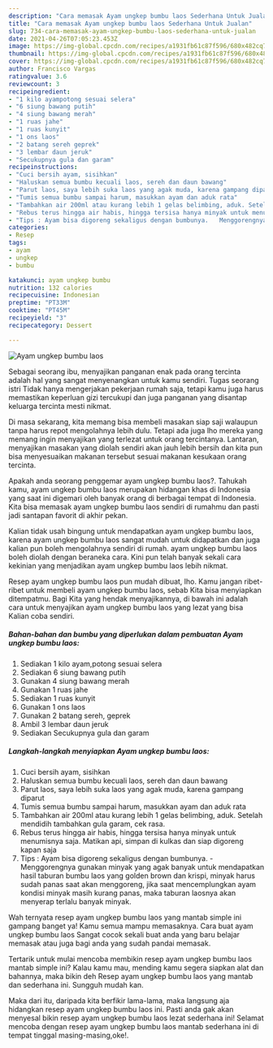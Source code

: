 ```yaml
---
description: "Cara memasak Ayam ungkep bumbu laos Sederhana Untuk Jualan"
title: "Cara memasak Ayam ungkep bumbu laos Sederhana Untuk Jualan"
slug: 734-cara-memasak-ayam-ungkep-bumbu-laos-sederhana-untuk-jualan
date: 2021-04-26T07:05:23.453Z
image: https://img-global.cpcdn.com/recipes/a1931fb61c87f596/680x482cq70/ayam-ungkep-bumbu-laos-foto-resep-utama.jpg
thumbnail: https://img-global.cpcdn.com/recipes/a1931fb61c87f596/680x482cq70/ayam-ungkep-bumbu-laos-foto-resep-utama.jpg
cover: https://img-global.cpcdn.com/recipes/a1931fb61c87f596/680x482cq70/ayam-ungkep-bumbu-laos-foto-resep-utama.jpg
author: Francisco Vargas
ratingvalue: 3.6
reviewcount: 3
recipeingredient:
- "1 kilo ayampotong sesuai selera"
- "6 siung bawang putih"
- "4 siung bawang merah"
- "1 ruas jahe"
- "1 ruas kunyit"
- "1 ons laos"
- "2 batang sereh geprek"
- "3 lembar daun jeruk"
- "Secukupnya gula dan garam"
recipeinstructions:
- "Cuci bersih ayam, sisihkan"
- "Haluskan semua bumbu kecuali laos, sereh dan daun bawang"
- "Parut laos, saya lebih suka laos yang agak muda, karena gampang diparut"
- "Tumis semua bumbu sampai harum, masukkan ayam dan aduk rata"
- "Tambahkan air 200ml atau kurang lebih 1 gelas belimbing, aduk. Setelah mendidih tambahkan gula garam, cek rasa."
- "Rebus terus hingga air habis, hingga tersisa hanya minyak untuk menumisnya saja. Matikan api, simpan di kulkas dan siap digoreng kapan saja"
- "Tips : Ayam bisa digoreng sekaligus dengan bumbunya.   Menggorengnya gunakan minyak yang agak banyak untuk mendapatkan hasil taburan bumbu laos yang golden brown dan krispi, minyak harus sudah panas saat akan menggoreng, jika saat mencemplungkan ayam kondisi minyak masih kurang panas, maka taburan laosnya akan menyerap terlalu banyak minyak."
categories:
- Resep
tags:
- ayam
- ungkep
- bumbu

katakunci: ayam ungkep bumbu 
nutrition: 132 calories
recipecuisine: Indonesian
preptime: "PT33M"
cooktime: "PT45M"
recipeyield: "3"
recipecategory: Dessert

---
```



![Ayam ungkep bumbu laos](https://img-global.cpcdn.com/recipes/a1931fb61c87f596/680x482cq70/ayam-ungkep-bumbu-laos-foto-resep-utama.jpg)

Sebagai seorang ibu, menyajikan panganan enak pada orang tercinta adalah hal yang sangat menyenangkan untuk kamu sendiri. Tugas seorang istri Tidak hanya mengerjakan pekerjaan rumah saja, tetapi kamu juga harus memastikan keperluan gizi tercukupi dan juga panganan yang disantap keluarga tercinta mesti nikmat.

Di masa  sekarang, kita memang bisa membeli masakan siap saji walaupun tanpa harus repot mengolahnya lebih dulu. Tetapi ada juga lho mereka yang memang ingin menyajikan yang terlezat untuk orang tercintanya. Lantaran, menyajikan masakan yang diolah sendiri akan jauh lebih bersih dan kita pun bisa menyesuaikan makanan tersebut sesuai makanan kesukaan orang tercinta. 



Apakah anda seorang penggemar ayam ungkep bumbu laos?. Tahukah kamu, ayam ungkep bumbu laos merupakan hidangan khas di Indonesia yang saat ini digemari oleh banyak orang di berbagai tempat di Indonesia. Kita bisa memasak ayam ungkep bumbu laos sendiri di rumahmu dan pasti jadi santapan favorit di akhir pekan.

Kalian tidak usah bingung untuk mendapatkan ayam ungkep bumbu laos, karena ayam ungkep bumbu laos sangat mudah untuk didapatkan dan juga kalian pun boleh mengolahnya sendiri di rumah. ayam ungkep bumbu laos boleh diolah dengan beraneka cara. Kini pun telah banyak sekali cara kekinian yang menjadikan ayam ungkep bumbu laos lebih nikmat.

Resep ayam ungkep bumbu laos pun mudah dibuat, lho. Kamu jangan ribet-ribet untuk membeli ayam ungkep bumbu laos, sebab Kita bisa menyiapkan ditempatmu. Bagi Kita yang hendak menyajikannya, di bawah ini adalah cara untuk menyajikan ayam ungkep bumbu laos yang lezat yang bisa Kalian coba sendiri.

<!--inarticleads1-->

##### Bahan-bahan dan bumbu yang diperlukan dalam pembuatan Ayam ungkep bumbu laos:

1. Sediakan 1 kilo ayam,potong sesuai selera
1. Sediakan 6 siung bawang putih
1. Gunakan 4 siung bawang merah
1. Gunakan 1 ruas jahe
1. Sediakan 1 ruas kunyit
1. Gunakan 1 ons laos
1. Gunakan 2 batang sereh, geprek
1. Ambil 3 lembar daun jeruk
1. Sediakan Secukupnya gula dan garam




<!--inarticleads2-->

##### Langkah-langkah menyiapkan Ayam ungkep bumbu laos:

1. Cuci bersih ayam, sisihkan
1. Haluskan semua bumbu kecuali laos, sereh dan daun bawang
1. Parut laos, saya lebih suka laos yang agak muda, karena gampang diparut
1. Tumis semua bumbu sampai harum, masukkan ayam dan aduk rata
1. Tambahkan air 200ml atau kurang lebih 1 gelas belimbing, aduk. Setelah mendidih tambahkan gula garam, cek rasa.
1. Rebus terus hingga air habis, hingga tersisa hanya minyak untuk menumisnya saja. Matikan api, simpan di kulkas dan siap digoreng kapan saja
1. Tips : Ayam bisa digoreng sekaligus dengan bumbunya.  -  Menggorengnya gunakan minyak yang agak banyak untuk mendapatkan hasil taburan bumbu laos yang golden brown dan krispi, minyak harus sudah panas saat akan menggoreng, jika saat mencemplungkan ayam kondisi minyak masih kurang panas, maka taburan laosnya akan menyerap terlalu banyak minyak.




Wah ternyata resep ayam ungkep bumbu laos yang mantab simple ini gampang banget ya! Kamu semua mampu memasaknya. Cara buat ayam ungkep bumbu laos Sangat cocok sekali buat anda yang baru belajar memasak atau juga bagi anda yang sudah pandai memasak.

Tertarik untuk mulai mencoba membikin resep ayam ungkep bumbu laos mantab simple ini? Kalau kamu mau, mending kamu segera siapkan alat dan bahannya, maka bikin deh Resep ayam ungkep bumbu laos yang mantab dan sederhana ini. Sungguh mudah kan. 

Maka dari itu, daripada kita berfikir lama-lama, maka langsung aja hidangkan resep ayam ungkep bumbu laos ini. Pasti anda gak akan menyesal bikin resep ayam ungkep bumbu laos lezat sederhana ini! Selamat mencoba dengan resep ayam ungkep bumbu laos mantab sederhana ini di tempat tinggal masing-masing,oke!.

